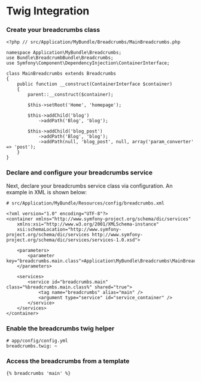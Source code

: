 Twig Integration
================

### Create your breadcrumbs class

    <?php // src/Application/MyBundle/Breadcrumbs/MainBreadcrumbs.php
    
    namespace Application\MyBundle\Breadcrumbs;
    use Bundle\BreadcrumbBundle\Breadcrumbs;
    use Symfony\Component\DependencyInjection\ContainerInterface;
    
    class MainBreadcrumbs extends Breadcrumbs
    {
    	public function __construct(ContainerInterface $container)
    	{
	    	parent::__construct($container);
	    	
		    $this->setRoot('Home', 'homepage');
		
			$this->addChild('blog')
				->addPath('Blog', 'blog');
		
			$this->addChild('blog_post')
				->addPath('Blog', 'blog');
				->addPath(null, 'blog_post', null, array('param_converter' => 'post');
		}
	}

### Declare and configure your breadcrumbs service

Next, declare your breadcrumbs service class via configuration. An example in XML
is shown below:

    # src/Application/MyBundle/Resources/config/breadcrumbs.xml
    
    <?xml version="1.0" encoding="UTF-8"?>
    <container xmlns="http://www.symfony-project.org/schema/dic/services"
        xmlns:xsi="http://www.w3.org/2001/XMLSchema-instance"
        xsi:schemaLocation="http://www.symfony-project.org/schema/dic/services http://www.symfony-project.org/schema/dic/services/services-1.0.xsd">

    	<parameters>
        	<parameter key="breadcrumbs.main.class">Application\MyBundle\Breadcrumbs\MainBreadcrumbs</parameter>
    	</parameters>

    	<services>
        	<service id="breadcrumbs.main" class="%breadcrumbs.main.class%" shared="true">
            	<tag name="breadcrumbs" alias="main" />
            	<argument type="service" id="service_container" />
        	</service>
    	</services>
	</container>
    
### Enable the breadcrumbs twig helper

    # app/config/config.yml
    breadcrumbs.twig: ~

### Access the breadcrumbs from a template

	{% breadcrumbs 'main' %}
